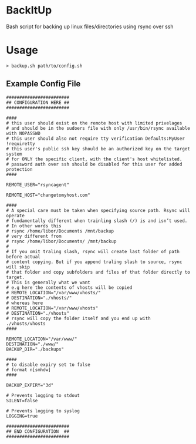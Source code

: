 BackItUp
========

Bash script for backing up linux files/directories using rsync over ssh


# Usage
    > backup.sh path/to/config.sh
    
## Example Config File
    
    ########################
    ## CONFIGURATION HERE ##
    ########################
    
    #### 
    # this user should exist on the remote host with limited privelages
    # and should be in the sudoers file with only /usr/bin/rsync available with NOPASSWD
    # this user should also not require tty verification Defaults:MyUser !requiretty
    # this user's public ssh key should be an authorized key on the target system
    # for ONLY the specific client, with the client's host whitelisted.
    # password auth over ssh should be disabled for this user for added protection
    ####
    
    REMOTE_USER="rsyncagent"
    
    REMOTE_HOST="changetomyhost.com"
    
    ####
    # A special care must be taken when specifying source path. Rsync will operate
    # fundamentally different when trainling slash (/) is and isn’t used.
    # In other words this
    # rsync /home/libor/Documents /mnt/backup
    # very different from
    # rsync /home/libor/Documents/ /mnt/backup
    #
    # If you omit traling slash, rsync will create last folder of path before actual 
    # content copying. But if you append traling slash to source, rsync will skip
    # that folder and copy subfolders and files of that folder directly to target.
    # This is generally what we want
    # e.g here the contents of vhosts will be copied
    # REMOTE_LOCATION="/var/www/vhosts/"
    # DESTINATION="./vhosts/"
    # whereas here
    # REMOTE_LOCATION="/var/www/vhosts"
    # DESTINATION="./vhosts"
    # rsync will copy the folder itself and you end up with ./vhosts/vhosts
    ####
    
    REMOTE_LOCATION="/var/www/"
    DESTINATION="./www/"
    BACKUP_DIR="./backups"
    
    ####
    # to disable expiry set to false
    # format n[smhdw]
    ####
    
    BACKUP_EXPIRY="3d"
    
    # Prevents logging to stdout
    SILENT=false
    
    # Prevents logging to syslog
    LOGGING=true
    
    ########################
    ## END CONFIGURATION  ##
    ########################    
